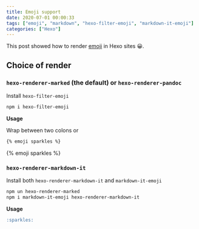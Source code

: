 ```yaml
---
title: Emoji support
date: 2020-07-01 00:00:33
tags: ["emoji", "markdown", "hexo-filter-emoji", "markdown-it-emoji"]
categories: ["Hexo"]
---
```


This post showed how to render [emoji](https://github.com/ikatyang/emoji-cheat-sheet) in Hexo sites 😀.

<!-- more -->

## Choice of render

### `hexo-renderer-marked` (the default) or `hexo-renderer-pandoc`

Install `hexo-filter-emoji`

```bash
npm i hexo-filter-emoji
```

**Usage**

Wrap between two colons or

```markdown
{% emoji sparkles %}
```

{% emoji sparkles %}

### `hexo-renderer-markdown-it`

Install both `hexo-renderer-markdown-it` and `markdown-it-emoji`

```bash
npm un hexo-renderer-marked
npm i markdown-it-emoji hexo-renderer-markdown-it
```

**Usage**

```markdown
:sparkles:
```
